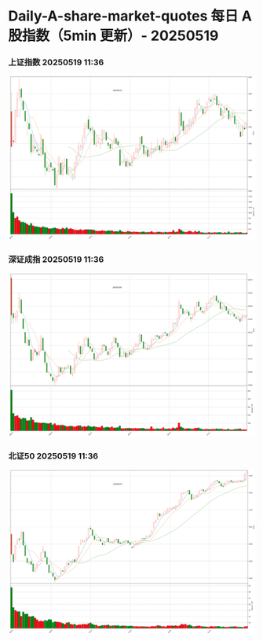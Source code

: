 
# Daily-A-share-market-quotes 每日 A 股指数（5min 更新）- 20250519

### 上证指数 20250519 11:36
![](./fig/2025/5/20250519-sh000001.png)

### 深证成指 20250519 11:36
![](./fig/2025/5/20250519-sz399001.png)

### 北证50 20250519 11:36
![](./fig/2025/5/20250519-bj899050.png)
